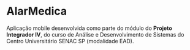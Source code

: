 # AlarMedica

Aplicação mobile desenvolvida como parte do módulo do **Projeto Integrador IV**, do curso de Análise e Desenvolvimento de Sistemas do Centro Universitário SENAC SP (modalidade EAD).
